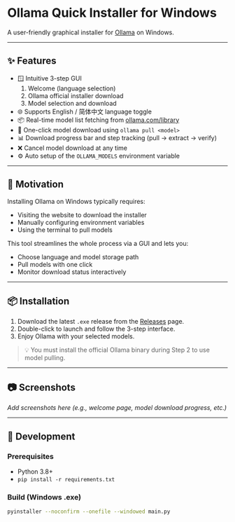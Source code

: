 # Ollama Quick Installer for Windows

A user-friendly graphical installer for [Ollama](https://ollama.com) on Windows.

---

## ✨ Features

- 🪟 Intuitive 3-step GUI
  1. Welcome (language selection)
  2. Ollama official installer download
  3. Model selection and download
- 🌐 Supports English / 简体中文 language toggle
- 📦 Real-time model list fetching from [ollama.com/library](https://ollama.com/library)
- 🔽 One-click model download using `ollama pull <model>`
- 📊 Download progress bar and step tracking (pull → extract → verify)
- ❌ Cancel model download at any time
- ⚙️ Auto setup of the `OLLAMA_MODELS` environment variable

---

## 🎯 Motivation

Installing Ollama on Windows typically requires:
- Visiting the website to download the installer
- Manually configuring environment variables
- Using the terminal to pull models

This tool streamlines the whole process via a GUI and lets you:
- Choose language and model storage path
- Pull models with one click
- Monitor download status interactively

---

## 📦 Installation

1. Download the latest `.exe` release from the [Releases](https://github.com/EthanYixuanMi/ollama-quick-installer/releases) page.
2. Double-click to launch and follow the 3-step interface.
3. Enjoy Ollama with your selected models.

> 💡 You must install the official Ollama binary during Step 2 to use model pulling.

---

## 📷 Screenshots

_Add screenshots here (e.g., welcome page, model download progress, etc.)_

---

## 🚀 Development

### Prerequisites

- Python 3.8+
- `pip install -r requirements.txt`

### Build (Windows .exe)

```bash
pyinstaller --noconfirm --onefile --windowed main.py

